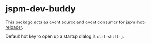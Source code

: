 # jspm-dev-buddy

This package acts as event source and event consumer for [jspm-hot-reloader](https://github.com/capaj/jspm-hot-reloader).

Default hot key to open up a startup dialog is `ctrl-shift-j`.
